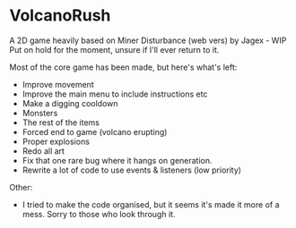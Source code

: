 # VolcanoRush
A 2D game heavily based on Miner Disturbance (web vers) by Jagex - WIP
Put on hold for the moment, unsure if I'll ever return to it.

Most of the core game has been made, but here's what's left:
- Improve movement
- Improve the main menu to include instructions etc
- Make a digging cooldown
- Monsters
- The rest of the items
- Forced end to game (volcano erupting)
- Proper explosions
- Redo all art
- Fix that one rare bug where it hangs on generation.
- Rewrite a lot of code to use events & listeners (low priority)

Other:
- I tried to make the code organised, but it seems it's made it more of a mess. Sorry to those who look through it.